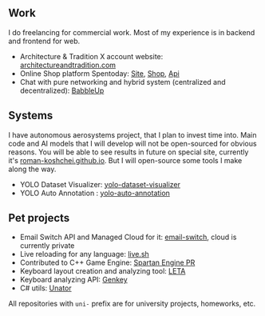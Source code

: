 ## Work

I do freelancing for commercial work. Most of my experience is in backend and frontend for web.

- Architecture & Tradition X account website: [architectureandtradition.com](https://www.architectureandtradition.com/)
- Online Shop platform Spentoday: [Site](https://github.com/flurium/spentoday), [Shop](https://github.com/flurium/spentoday-shop), [Api](https://github.com/flurium/spentoday-api)
- Chat with pure networking and hybrid system (centralized and decentralized): [BabbleUp](https://github.com/flurium/babble)

## Systems

I have autonomous aerosystems project, that I plan to invest time into. 
Main code and AI models that I will develop will not be open-sourced for obvious reasons.
You will be able to see results in future on special site, currently it's [roman-koshchei.github.io](https://koshchei.systems/). 
But I will open-source some tools I make along the way. 
 
- YOLO Dataset Visualizer: [yolo-dataset-visualizer](https://github.com/roman-koshchei/yolo-dataset-visualizer)
- YOLO Auto Annotation : [yolo-auto-annotation](https://github.com/roman-koshchei/yolo-auto-annotation)

## Pet projects

- Email Switch API and Managed Cloud for it: [email-switch](https://github.com/roman-koshchei/email-switch), cloud is currently private
- Live reloading for any language: [live.sh](https://github.com/roman-koshchei/live-sh)
- Contributed to C++ Game Engine: [Spartan Engine PR](https://github.com/PanosK92/SpartanEngine/pull/160)
- Keyboard layout creation and analyzing tool: [LETA](https://github.com/roman-koshchei/leta)
- Keyboard analyzing API: [Genkey](https://github.com/roman-koshchei/genkey-api)
- C# utils: [Unator](https://github.com/roman-koshchei/unator)

All repositories with `uni-` prefix are for university projects, homeworks, etc. 

